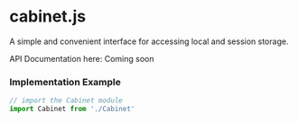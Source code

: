 # cabinet.js
A simple and convenient interface for accessing local and session storage.

API Documentation here: Coming soon


### Implementation Example
```js
// import the Cabinet module
import Cabinet from './Cabinet'
